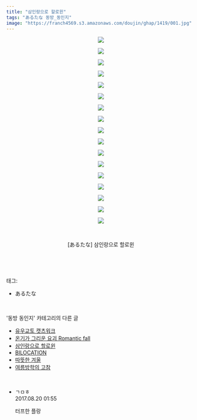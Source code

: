 ```yaml
---
title: "삼인랑으로 할로윈"
tags: "あるたな 동방_동인지"
image: "https://franch4569.s3.amazonaws.com/doujin/ghap/1419/001.jpg"
---
```

<div class="article">
<p style="text-align: center; clear: none; float: none;"><img src="{{ site.imgserver2 }}/ghap/1419/001.jpg"/></p>
<p style="text-align: center; clear: none; float: none;"><img src="{{ site.imgserver2 }}/ghap/1419/002.jpg"/></p>
<p style="text-align: center; clear: none; float: none;"><img src="{{ site.imgserver2 }}/ghap/1419/003.jpg"/></p>
<p style="text-align: center; clear: none; float: none;"><img src="{{ site.imgserver2 }}/ghap/1419/004.jpg"/></p>
<p style="text-align: center; clear: none; float: none;"><img src="{{ site.imgserver2 }}/ghap/1419/005.jpg"/></p>
<p style="text-align: center; clear: none; float: none;"><img src="{{ site.imgserver2 }}/ghap/1419/006.jpg"/></p>
<p style="text-align: center; clear: none; float: none;"><img src="{{ site.imgserver2 }}/ghap/1419/007.jpg"/></p>
<p style="text-align: center; clear: none; float: none;"><img src="{{ site.imgserver2 }}/ghap/1419/008.jpg"/></p>
<p style="text-align: center; clear: none; float: none;"><img src="{{ site.imgserver2 }}/ghap/1419/009.jpg"/></p>
<p style="text-align: center; clear: none; float: none;"><img src="{{ site.imgserver2 }}/ghap/1419/010.jpg"/></p>
<p style="text-align: center; clear: none; float: none;"><img src="{{ site.imgserver2 }}/ghap/1419/011.jpg"/></p>
<p style="text-align: center; clear: none; float: none;"><img src="{{ site.imgserver2 }}/ghap/1419/012.jpg"/></p>
<p style="text-align: center; clear: none; float: none;"><img src="{{ site.imgserver2 }}/ghap/1419/013.jpg"/></p>
<p style="text-align: center; clear: none; float: none;"><img src="{{ site.imgserver2 }}/ghap/1419/014.jpg"/></p>
<p style="text-align: center; clear: none; float: none;"><img src="{{ site.imgserver2 }}/ghap/1419/015.jpg"/></p>
<p style="text-align: center; clear: none; float: none;"><img src="{{ site.imgserver2 }}/ghap/1419/016.jpg"/></p>
<p style="text-align: center; clear: none; float: none;"><img src="{{ site.imgserver2 }}/ghap/1419/017.jpg"/></p>
<p style="text-align: center; clear: none; float: none;"><br/></p>
<p style="text-align: center; clear: none; float: none;">[あるたな] 삼인랑으로 할로윈</p>
<p><br/></p>
</div><br/>
<div class="tagTrail">
<p>태그: </p>
<ul>
<li>あるたな</li>
</ul>
</div><br/>
<div class="another">
<p>'동방 동인지' 카테고리의 다른 글</p>
<ul>
<li><a href="/ghap_1421">유우교토 캣츠워크</a></li>
<li><a href="/ghap_1420">온기가 그리운 요괴 Romantic fall</a></li>
<li><a href="/ghap_1419">삼인랑으로 할로윈</a></li>
<li><a href="/ghap_1418">BILOCATION</a></li>
<li><a href="/ghap_1417">따뜻한 겨울</a></li>
<li><a href="/ghap_1415">여름방학의 고참</a></li>
</ul>
</div><br/>
<div class="cb_module cb_fluid">
<div class="cb_wrt cb_profile">
<div class="comment">
<ul>
<li class="cb_thumb_off" id="comment15063910">
<div class="cb_comment_area">
<div class="cb_info_area">
<div class="cb_section">
<span class="cb_nick_name">ㄱㅁㅎ</span>
</div>
<div class="cb_section">
<span class="cb_date">2017.08.20 01:55 </span>
</div>
</div>
<div class="cb_dsc_comment">
<p class="cb_dsc">
											터프한 플랑
										</p>
</div>
</div></li>
</ul>
</div>
</div><!-- commentList close -->
</div><br/>

